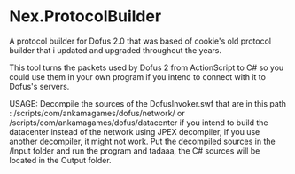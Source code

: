 # Nex.ProtocolBuilder
A protocol builder for Dofus 2.0 that was based of cookie's old protocol builder that i updated and upgraded throughout the years.

This tool turns the packets used by Dofus 2 from ActionScript to C# so you could use them in your own program if you intend to connect with it to Dofus's servers.



USAGE:
Decompile the sources of the DofusInvoker.swf that are in this path : /scripts/com/ankamagames/dofus/network/ or /scripts/com/ankamagames/dofus/datacenter if you intend to build the datacenter instead of the network using JPEX decompiler,
if you use another decompiler, it might not work.
Put the decompiled sources in the /Input folder and run the program and tadaaa, the C# sources will be located in the Output folder.

